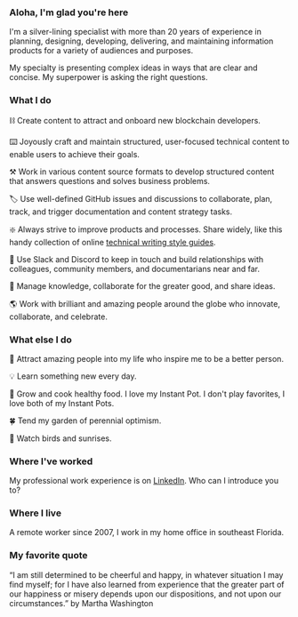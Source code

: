 ### Aloha, I'm glad you're here 

I'm a silver-lining specialist with more than 20 years of experience in planning, designing, developing, delivering, and maintaining information products for a variety of audiences and purposes. 

My specialty is presenting complex ideas in ways that are clear and concise. My superpower is asking the right questions. 

### What I do

⛓️ Create content to attract and onboard new blockchain developers.

:keyboard:  Joyously craft and maintain structured, user-focused technical content to enable users to achieve their goals.

:hammer_and_pick:  Work in various content source formats to develop structured content that answers questions and solves business problems.

:label:  Use well-defined GitHub issues and discussions to collaborate, plan, track, and trigger documentation and content strategy tasks.

:sparkle:  Always strive to improve products and processes. Share widely, like this handy collection of online [technical writing style guides](https://docs.google.com/document/d/1wAVt65UpgBJ4e_tzPCVnPHwOqYYtENuRkojDSq-7nK0/edit?usp=sharing).

:wave:  Use Slack and Discord to keep in touch and build relationships with colleagues, community members, and documentarians near and far.

:pushpin:  Manage knowledge, collaborate for the greater good, and share ideas.  

:earth_americas:  Work with brilliant and amazing people around the globe who innovate, collaborate, and celebrate.

### What else I do

:high_brightness:  Attract amazing people into my life who inspire me to be a better person.

:bulb:  Learn something new every day. 

:tomato:  Grow and cook healthy food. I love my Instant Pot. I don't play favorites, I love both of my Instant Pots. 

:four_leaf_clover:  Tend my garden of perennial optimism.

:sunrise:  Watch birds and sunrises.

### Where I've worked 

My professional work experience is on [LinkedIn](https://www.linkedin.com/in/barriebyron/). Who can I introduce you to?

### Where I live 

A remote worker since 2007, I work in my home office in southeast Florida. 

### My favorite quote 

“I am still determined to be cheerful and happy, in whatever situation I may find myself; for I have also learned from experience that the greater part of our happiness or misery depends upon our dispositions, and not upon our circumstances.”
by Martha Washington
